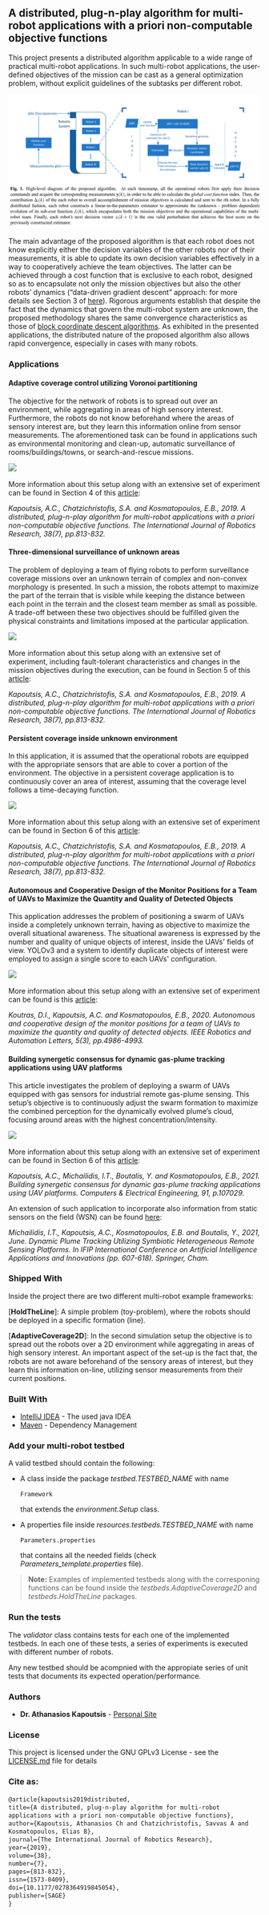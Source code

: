 ## A distributed, plug-n-play algorithm for multi-robot applications with a priori non-computable objective functions

This project presents a distributed algorithm applicable to a wide range of practical multi-robot applications. In such multi-robot applications, the user-defined objectives of the mission can be cast as a general optimization problem, without explicit guidelines of the subtasks per different robot.

<img src="images/bcd-cao.png">

The main advantage of the proposed algorithm is that each robot does not know explicitly either the decision variables of the other robots nor of their measurements, it is able to update its own decision variables effectively in a way to cooperatively achieve the team objectives. The latter can be achieved through a cost function that is exclusive to each robot, designed so as to encapsulate not only the mission objectives but also the other robots’ dynamics (“data-driven gradient descent” approach: for more details see Section 3 of [here](https://journals.sagepub.com/doi/full/10.1177/0278364919845054)). Rigorous arguments establish that despite the fact that the dynamics that govern the multi-robot system are unknown, the proposed methodology shares the same convergence characteristics as those of [block coordinate descent algorithms](https://en.wikipedia.org/wiki/Coordinate_descent). As exhibited in the presented applications, the distributed nature of the proposed algorithm also allows rapid convergence, especially in cases with many robots.

### Applications

#### Adaptive coverage control utilizing Voronoi partitioning
The objective for the network of robots is to spread out over an environment, while aggregating in areas of high sensory interest. Furthermore, the robots do not know beforehand where the areas of sensory interest are, but they learn this information online from sensor measurements. The aforementioned task can be found in applications such as environmental monitoring and clean-up, automatic surveillance of rooms/buildings/towns, or search-and-rescue missions.

<img src="Adaptive coverage control utilizingVoronoi partitioning/adaptiveCoverage.png">

More information about this setup along with an extensive set of experiment can be found in Section 4 of this [article](https://doi.org/10.1177/0278364919845054):

_Kapoutsis, A.C., Chatzichristofis, S.A. and Kosmatopoulos, E.B., 2019. A distributed, plug-n-play algorithm for multi-robot applications with a priori non-computable objective functions. The International Journal of Robotics Research, 38(7), pp.813-832._

#### Three-dimensional surveillance of unknown areas
The problem of deploying a team of flying robots to perform surveillance coverage missions over an unknown terrain of complex and non-convex morphology is presented. In such a mission, the robots attempt to maximize the part of the terrain that is visible while keeping the distance between each point in the terrain and the closest team member as small as possible. A trade-off between these two objectives should be fulfilled given the physical constraints and limitations imposed at the particular application.

<img src="Three-dimensional surveillance of unknown areas/figure.png">

More information about this setup along with an extensive set of experiment, including fault-tolerant characteristics and changes in the mission objectives during the execution, can be found in Section 5 of this [article](https://doi.org/10.1177/0278364919845054):

_Kapoutsis, A.C., Chatzichristofis, S.A. and Kosmatopoulos, E.B., 2019. A distributed, plug-n-play algorithm for multi-robot applications with a priori non-computable objective functions. The International Journal of Robotics Research, 38(7), pp.813-832._

#### Persistent coverage inside unknown environment
In this application, it is assumed that the operational robots are equipped with the appropriate sensors that are able to cover a portion of the environment. The objective in a persistent coverage application is to continuously cover an area of interest, assuming that the coverage level follows a time-decaying function.

<img src="Persistent coverage inside unknown environment/figure.png">

More information about this setup along with an extensive set of experiment can be found in Section 6 of this [article](https://doi.org/10.1177/0278364919845054):

_Kapoutsis, A.C., Chatzichristofis, S.A. and Kosmatopoulos, E.B., 2019. A distributed, plug-n-play algorithm for multi-robot applications with a priori non-computable objective functions. The International Journal of Robotics Research, 38(7), pp.813-832._

#### Autonomous and Cooperative Design of the Monitor Positions for a Team of UAVs to Maximize the Quantity and Quality of Detected Objects
This application addresses the problem of positioning a swarm of UAVs inside a completely unknown terrain, having as objective to maximize the overall situational awareness. The situational awareness is expressed by the number and quality of unique objects of interest, inside the UAVs' fields of view. YOLOv3 and a system to identify duplicate objects of interest were employed to assign a single score to each UAVs' configuration.

<img src="Autonomous and Cooperative Design of the Monitor Positions for a Team of UAVs to Maximize the Quantity and Quality of Detected Objects/figure.png">

More information about this setup along with an extensive set of experiment can be found is this [article](https://doi.org/10.1109/LRA.2020.3004780):

_Koutras, D.I., Kapoutsis, A.C. and Kosmatopoulos, E.B., 2020. Autonomous and cooperative design of the monitor positions for a team of UAVs to maximize the quantity and quality of detected objects. IEEE Robotics and Automation Letters, 5(3), pp.4986-4993._

#### Building synergetic consensus for dynamic gas-plume tracking applications using UAV platforms
This article investigates the problem of deploying a swarm of UAVs equipped with gas sensors for industrial remote gas-plume sensing. This setup’s objective is to continuously adjust the swarm formation to maximize the combined perception for the dynamically evolved plume’s cloud, focusing around areas with the highest concentration/intensity.

<img src="Building synergetic consensus for dynamic gas-plume tracking applications using UAV platforms/figure.png">

More information about this setup along with an extensive set of experiment can be found in Section 6 of this [article](https://doi.org/10.1016/j.compeleceng.2021.107029):

_Kapoutsis, A.C., Michailidis, I.T., Boutalis, Y. and Kosmatopoulos, E.B., 2021. Building synergetic consensus for dynamic gas-plume tracking applications using UAV platforms. Computers & Electrical Engineering, 91, p.107029._


An extension of such application to incorporate also information from static sensors on the field (WSN) can be found [here](https://doi.org/10.1007/978-3-030-79150-6_48):

_Michailidis, I.T., Kapoutsis, A.C., Kosmatopoulos, E.B. and Boutalis, Y., 2021, June. Dynamic Plume Tracking Utilizing Symbiotic Heterogeneous Remote Sensing Platforms. In IFIP International Conference on Artificial Intelligence Applications and Innovations (pp. 607-618). Springer, Cham._


### Shipped With
Inside the project there are two different multi-robot example frameworks:

[**HoldTheLine**]: A simple problem (toy-problem), where the robots should be deployed in a specific formation (line).

[**AdaptiveCoverage2D**]: In the second simulation setup the objective is to spread out the robots over a 2D environment while aggregating in areas of high sensory interest. An important aspect of the set-up is the fact that, the robots are not aware beforehand of the sensory areas of interest, but they learn this information on-line, utilizing sensor measurements from their current positions.

### Built With

* [IntelliJ IDEA](https://www.jetbrains.com/idea/) - The used java IDEA
* [Maven](https://maven.apache.org/) - Dependency Management

### Add your multi-robot testbed

A valid testbed should contain the following:

-  A class inside the package *testbed.TESTBED_NAME* with name
   ```
   Framework
   ``` 
   that extends the *environment.Setup* class.


-  A properties file inside *resources.testbeds.TESTBED_NAME* with name
   ```
   Parameters.properties
   ```
   that contains all the needed fields (check *Parameters_template.properties* file).

> **Note:** Examples of implemented testbeds along with the corresponing functions can be found inside the *testbeds.AdaptiveCoverage2D* and  *testbeds.HoldTheLine* packages.

### Run the tests

The *validator* class contains tests for each one of the implemented testbeds. In each one of these tests, a series of experiments is executed with different number of robots.

Any new testbed should be acompnied with the appropiate series of unit tests that documents its expected operation/performance.


### Authors

* **Dr. Athanasios Kapoutsis**  - [Personal Site](http://kapoutsis.info/)

### License

This project is licensed under the GNU GPLv3 License - see the [LICENSE.md](LICENSE.md) file for details

### Cite as: 

```
@article{kapoutsis2019distributed,
title={A distributed, plug-n-play algorithm for multi-robot applications with a priori non-computable objective functions},
author={Kapoutsis, Athanasios Ch and Chatzichristofis, Savvas A and Kosmatopoulos, Elias B},
journal={The International Journal of Robotics Research},
year={2019},
volume={38},
number={7},
pages={813-832},
issn={1573-0409},
doi={10.1177/0278364919845054},
publisher={SAGE}
}
```
